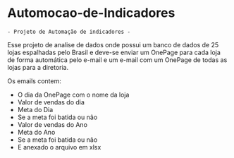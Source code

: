 # Automocao-de-Indicadores
	- Projeto de Automação de indicadores -
 Esse projeto de analise de dados onde possui um banco de dados de 25 lojas espalhadas pelo Brasil e 
 deve-se enviar um OnePage para cada loja de forma automática pelo e-mail e um e-mail com um OnePage
 de todas as lojas para a diretoria.
 
 Os emails contem:
 - O dia da OnePage com o nome da loja
 - Valor de vendas do dia
 - Meta do Dia 
 - Se a meta foi batida ou não
 - Valor de vendas do Ano
 - Meta do Ano
 - Se a meta foi batida ou não
 - E anexado o arquivo em xlsx
